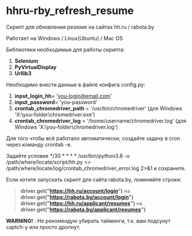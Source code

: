 # hhru-rby_refresh_resume
Скрипт для обновления резюме на сайтах hh.ru / rabota.by

Работает на Windows / Linux(Ubuntu) / Mac OS

Библиотеки необходимые для работы скрипта:
1. __Selenium__
2. __PyVirtualDisplay__
3. __Urllib3__

Необходимо внести данные в файле конфига config.py:
1. __input_login_hh__= 'you-login@email.com'
2. __input_password__= 'you-password'
3. __crontab_chromedriver_path__ = '/usr/bin/chromedriver' (для Windows 'X:\\you-folder\chromedriver.exe')
4. __crontab_chromedriver_log__ = '/home/username/chromedriver.log' (для Windows 'X:\\you-folder\chromedriver.log')

Для того чтобы всё работало автоматически, создайте задачу в cron через команду crontab -e.

Задайте условие */30 * * * * /usr/bin/python3.8 -u /path/where/locate/script/hh.py >> /path/where/locate/log/crontab_chromedriver_error.log 2>&1 и сохраните.

Если хотите запускать скрипт для сайта rabota.by, поменяйте строки:

>__driver.get("https://hh.ru/account/login")__ на __driver.get("https://rabota.by/account/login")__
>__driver.get("https://hh.ru/applicant/resumes")__ на __driver.get("https://rabota.by/applicant/resumes")__

__WARNING!__ : Не рекомендую убирать тайминги, т.к. вам подсунут captch-у или просто дропнут.
